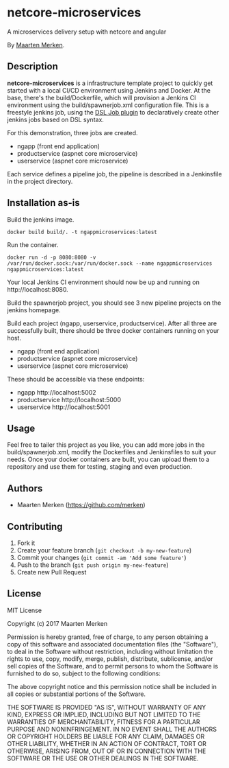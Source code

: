 # netcore-microservices
A microservices delivery setup with netcore and angular

By [Maarten Merken](https://github.com/merken).

## Description
**netcore-microservices** is a infrastructure template project to quickly get started with a local CI/CD environment using Jenkins and Docker.
At the base, there's the build/Dockerfile, which will provision a Jenkins CI environment using the build/spawnerjob.xml configuration file.
This is a freestyle jenkins job, using the [DSL Job plugin](https://jenkinsci.github.io/job-dsl-plugin/) to declaratively create other jenkins jobs based on DSL syntax.

For this demonstration, three jobs are created.
- ngapp (front end application)
- productservice (aspnet core microservice)
- userservice (aspnet core microservice)

Each service defines a pipeline job, the pipeline is described in a Jenkinsfile in the project directory.

## Installation as-is

Build the jenkins image.

```console
docker build build/. -t ngappmicroservices:latest
```

Run the container.

```console
docker run -d -p 8080:8080 -v /var/run/docker.sock:/var/run/docker.sock --name ngappmicroservices ngappmicroservices:latest
```

Your local Jenkins CI environment should now be up and running on http://localhost:8080.

Build the spawnerjob project, you should see 3 new pipeline projects on the jenkins homepage.

Build each project (ngapp, userservice, productservice).
After all three are successfully built, there should be three docker containers running on your host.
- ngapp (front end application)
- productservice (aspnet core microservice)
- userservice (aspnet core microservice)

These should be accessible via these endpoints:
- ngapp http://localhost:5002
- productservice http://localhost:5000
- userservice http://localhost:5001

## Usage

Feel free to tailer this project as you like, you can add more jobs in the build/spawnerjob.xml, modify the Dockerfiles and Jenkinsfiles to suit your needs.
Once your docker containers are built, you can upload them to a repository and use them for testing, staging and even production.

## Authors

* Maarten Merken (https://github.com/merken)

## Contributing

1. Fork it
2. Create your feature branch (`git checkout -b my-new-feature`)
3. Commit your changes (`git commit -am 'Add some feature'`)
4. Push to the branch (`git push origin my-new-feature`)
5. Create new Pull Request

## License

MIT License

Copyright (c) 2017 Maarten Merken

Permission is hereby granted, free of charge, to any person obtaining a copy
of this software and associated documentation files (the "Software"), to deal
in the Software without restriction, including without limitation the rights
to use, copy, modify, merge, publish, distribute, sublicense, and/or sell
copies of the Software, and to permit persons to whom the Software is
furnished to do so, subject to the following conditions:

The above copyright notice and this permission notice shall be included in all
copies or substantial portions of the Software.

THE SOFTWARE IS PROVIDED "AS IS", WITHOUT WARRANTY OF ANY KIND, EXPRESS OR
IMPLIED, INCLUDING BUT NOT LIMITED TO THE WARRANTIES OF MERCHANTABILITY,
FITNESS FOR A PARTICULAR PURPOSE AND NONINFRINGEMENT. IN NO EVENT SHALL THE
AUTHORS OR COPYRIGHT HOLDERS BE LIABLE FOR ANY CLAIM, DAMAGES OR OTHER
LIABILITY, WHETHER IN AN ACTION OF CONTRACT, TORT OR OTHERWISE, ARISING FROM,
OUT OF OR IN CONNECTION WITH THE SOFTWARE OR THE USE OR OTHER DEALINGS IN THE
SOFTWARE.